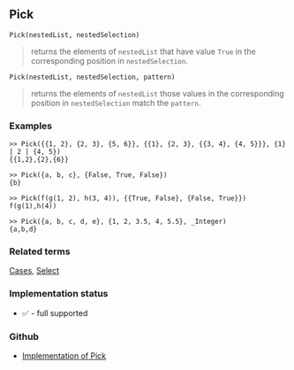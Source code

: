 ## Pick

``` 
Pick(nestedList, nestedSelection)
```
> returns the elements of `nestedList` that have value `True` in the corresponding position in `nestedSelection`.

``` 
Pick(nestedList, nestedSelection, pattern)
```
> returns the elements of `nestedList` those values in the corresponding position in `nestedSelection` match the `pattern`.

### Examples

```
>> Pick({{1, 2}, {2, 3}, {5, 6}}, {{1}, {2, 3}, {{3, 4}, {4, 5}}}, {1} | 2 | {4, 5}) 
{{1,2},{2},{6}}

>> Pick({a, b, c}, {False, True, False}) 
{b}

>> Pick(f(g(1, 2), h(3, 4)), {{True, False}, {False, True}}) 
f(g(1),h(4))

>> Pick({a, b, c, d, e}, {1, 2, 3.5, 4, 5.5}, _Integer) 
{a,b,d}
```

### Related terms 
[Cases](Cases.md), [Select](Select.md)






### Implementation status

* &#x2705; - full supported

### Github

* [Implementation of Pick](https://github.com/axkr/symja_android_library/blob/master/symja_android_library/matheclipse-core/src/main/java/org/matheclipse/core/builtin/ListFunctions.java#L5010) 
